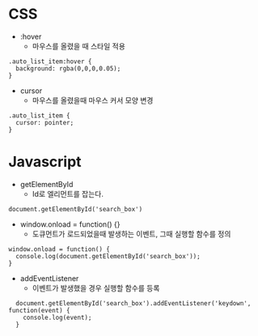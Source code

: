 # CSS
- :hover
  - 마우스를 올렸을 때 스타일 적용
```
.auto_list_item:hover {
  background: rgba(0,0,0,0.05);
}
```
- cursor
  - 마우스를 올렸을때 마우스 커서 모양 변경
  
```
.auto_list_item {
  cursor: pointer;
}
```

# Javascript
- getElementById
  - Id로 엘리먼트를 잡는다.
```
document.getElementById('search_box')
```
- window.onload = function() {}
  - 도큐먼트가 로드되었을때 발생하는 이벤트, 그때 실행할 함수를 정의
```
window.onload = function() {
  console.log(document.getElementById('search_box'));
}
```

- addEventListener
  - 이벤트가 발생했을 경우 실행할 함수를 등록
```
  document.getElementById('search_box').addEventListener('keydown', function(event) {
    console.log(event);
  }
```
